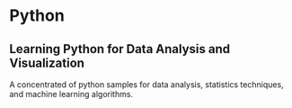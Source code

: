 # Python
## Learning Python for Data Analysis and Visualization
A concentrated of python samples for data analysis, statistics techniques, and machine learning algorithms.
